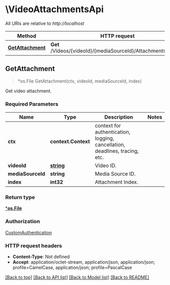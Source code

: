 # \VideoAttachmentsApi

All URIs are relative to *http://localhost*

Method | HTTP request | Description
------------- | ------------- | -------------
[**GetAttachment**](VideoAttachmentsApi.md#GetAttachment) | **Get** /Videos/{videoId}/{mediaSourceId}/Attachments/{index} | Get video attachment.



## GetAttachment

> *os.File GetAttachment(ctx, videoId, mediaSourceId, index)

Get video attachment.

### Required Parameters


Name | Type | Description  | Notes
------------- | ------------- | ------------- | -------------
**ctx** | **context.Context** | context for authentication, logging, cancellation, deadlines, tracing, etc.
**videoId** | [**string**](.md)| Video ID. | 
**mediaSourceId** | **string**| Media Source ID. | 
**index** | **int32**| Attachment Index. | 

### Return type

[***os.File**](*os.File.md)

### Authorization

[CustomAuthentication](../README.md#CustomAuthentication)

### HTTP request headers

- **Content-Type**: Not defined
- **Accept**: application/octet-stream, application/json, application/json; profile=CamelCase, application/json; profile=PascalCase

[[Back to top]](#) [[Back to API list]](../README.md#documentation-for-api-endpoints)
[[Back to Model list]](../README.md#documentation-for-models)
[[Back to README]](../README.md)

